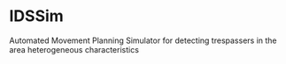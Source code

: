 # IDSSim
Automated Movement Planning Simulator for detecting trespassers in the area heterogeneous characteristics
